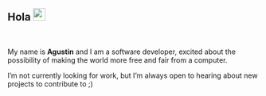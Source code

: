 ## Hola <img src="https://media.giphy.com/media/hvRJCLFzcasrR4ia7z/giphy.gif" width="25px">

<br />

My name is **Agustin** and I am a software developer, excited about the possibility of making the world more free and fair from a computer. 

I’m not currently looking for work, but I’m always open to hearing about new projects to contribute to ;)

<br />
